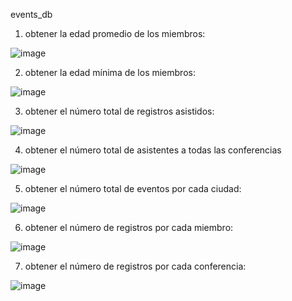 events_db
1.	obtener la edad promedio de los miembros:

![image](https://github.com/jdllanghi/events_db/assets/146900717/d8b3a1ed-c8ce-40f4-a282-21fe65935835)

2.	obtener la edad mínima de los miembros:

![image](https://github.com/jdllanghi/events_db/assets/146900717/2aa30d08-0890-41d9-8098-fec09781a7eb)

3.	obtener el número total de registros asistidos:

![image](https://github.com/jdllanghi/events_db/assets/146900717/dd745478-96ca-4982-9c62-3d37e794cb77)

4.	obtener el número total de asistentes a todas las conferencias

![image](https://github.com/jdllanghi/events_db/assets/146900717/5f5c94f2-4f1c-4de5-b616-a21e36bf8ddd)

5.	obtener el número total de eventos por cada ciudad:

![image](https://github.com/jdllanghi/events_db/assets/146900717/ba52ecd0-e36c-4e0e-b50d-17db31648f2e)

6.	obtener el número de registros por cada miembro:

![image](https://github.com/jdllanghi/events_db/assets/146900717/5473c43f-30d7-4600-819b-50f05cfd8d9a)

7.	obtener el número de registros por cada conferencia:

![image](https://github.com/jdllanghi/events_db/assets/146900717/ceb3f3c7-7c7b-41f6-905f-0bf4e65222a9)

